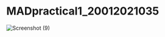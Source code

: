 # MADpractical1_20012021035
![Screenshot (9)](https://user-images.githubusercontent.com/110654867/183017216-6c1a30a8-47d7-45a3-a753-61f3e1768121.png)

